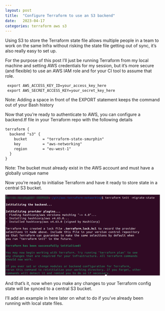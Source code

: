 ```yaml
---
layout: post
title:  "Configure Terraform to use an S3 backend"
date:   2023-04-17
categories: terraform aws s3
---
```


Using S3 to store the Terraform state file allows multiple people in a team to work on the same Infra without risking the state file getting out of sync, it’s also really easy to set up.

For the purpose of this post I’ll just be running Terraform from my local machine and setting AWS credentials for my session, but it’s more secure (and flexible) to use an AWS IAM role and for your CI tool to assume that role.
```
 export AWS_ACCESS_KEY_ID=your_access_key_here
 export AWS_SECRET_ACCESS_KEY=your_secret_key_here
```
Note: Adding a space in front of the EXPORT statement keeps the command out of your Bash history

Now that you’re ready to authenticate to AWS, you can configure a backend.tf file in your Terraform repo with the following details

```
terraform {
  backend "s3" {
    bucket       = "terraform-state-smurphin"
    key          = "aws-networking"
    region       = "eu-west-1"
  }
}
```
Note: The bucket must already exist in the AWS account and must have a globally unique name

Now you’re ready to initialise Terraform and have it ready to store state in a central S3 bucket.

![Terminal output](./assets/images/terminal_output1.png)

And that’s it, now when you make any changes to your Terraform config state will be synced to a central S3 bucket.

I’ll add an example in here later on what to do if you’ve already been running with local state files.